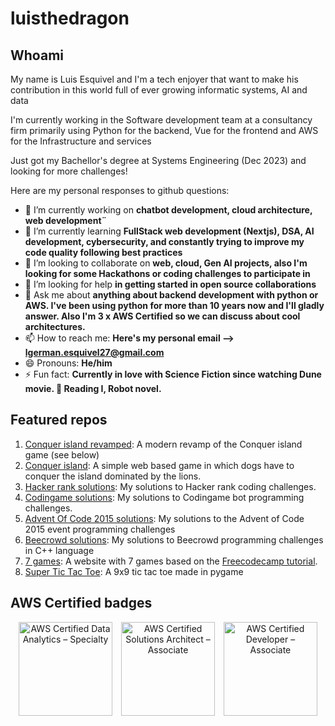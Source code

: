# luisthedragon

## Whoami

My name is Luis Esquivel and I'm a tech enjoyer that want to make his contribution in this world full of ever growing informatic systems, AI and data

I'm currently working in the Software development team at a consultancy firm primarily using Python for the backend, Vue for the frontend and AWS for the Infrastructure and services

Just got my Bachellor's degree at Systems Engineering (Dec 2023) and looking for more challenges!

Here are my personal responses to github questions:

- 🔭 I’m currently working on **chatbot development, cloud architecture, web development¨**
- 🌱 I’m currently learning **FullStack web development (Nextjs), DSA, AI development, cybersecurity, and constantly trying to improve my code quality following best practices**
- 👯 I’m looking to collaborate on **web, cloud, Gen AI projects, also I'm looking for some Hackathons or coding challenges to participate in**
- 🤔 I’m looking for help **in getting started in open source collaborations**
- 💬 Ask me about **anything about backend development with python or AWS. I've been using python for more than 10 years now and I'll gladly answer. Also I'm 3 x AWS Certified so we can discuss about cool architectures.**
- 📫 How to reach me: **Here's my personal email --> <lgerman.esquivel27@gmail.com>**
- 😄 Pronouns: **He/him**
- ⚡ Fun fact: **Currently in love with Science Fiction since watching Dune movie. 📖 Reading I, Robot novel.**

## Featured repos

1. [Conquer island revamped](https://github.com/luisthedragon/conquer-island-revamped): A modern revamp of the Conquer island game (see below)
2. [Conquer island](https://github.com/luisthedragon/conquer-island): A simple web based game in which dogs have to conquer the island dominated by the lions.
3. [Hacker rank solutions](https://github.com/luisthedragon/hackerrank-solutions): My solutions to Hacker rank coding challenges.
4. [Codingame solutions](https://github.com/luisthedragon/codingame-solutions): My solutions to Codingame bot programming challenges.
5. [Advent Of Code 2015 solutions](https://github.com/luisthedragon/adventofcode2015): My solutions to the Advent of Code 2015 event programming challenges
6. [Beecrowd solutions](https://github.com/luisthedragon/beecrowd-solutions): My solutions to Beecrowd programming challenges in C++ language
7. [7 games](https://github.com/luisthedragon/7games): A website with 7 games based on the [Freecodecamp tutorial](https://www.youtube.com/watch?v=ec8vSKJuZTk).
8. [Super Tic Tac Toe](https://github.com/luisthedragon/SuperTicTacToe): A 9x9 tic tac toe made in pygame

## AWS Certified badges

<div align="center">
    <a href="https://www.credly.com/badges/5f49b00e-8498-49dd-ba9d-dfdcefe16bb3/public_url"><img src="https://github.com/luisthedragon/luisthedragon/assets/35470433/a1ec2fac-313a-4212-839a-95e5e681f6d6" alt="AWS Certified Data Analytics – Specialty" style="width:150px; margin: 0 5px;" /></a>
    <a href="https://www.credly.com/badges/45c071c6-0cf0-4658-acee-6b13034974b0/public_url"><img src="https://github.com/luisthedragon/luisthedragon/assets/35470433/13513bb0-1593-40e7-a206-98a8970c46c2" alt="AWS Certified Solutions Architect – Associate" style=" width:150px; margin: 0 5px;" /></a>
    <a href="https://www.credly.com/badges/f5a9f64e-e323-448f-b35c-c641d01768e8/public_url"><img src="https://github.com/luisthedragon/luisthedragon/assets/35470433/627dd665-d428-48e7-9ab1-85d85f07f511" alt="AWS Certified Developer – Associate" style="width:150px; margin: 0 5px;" /></a>
</div>
